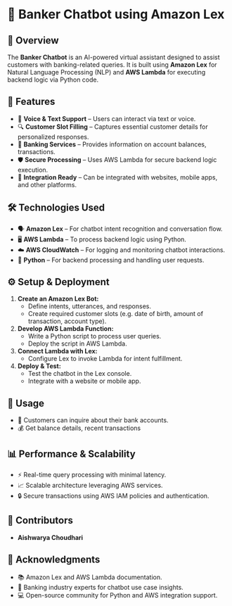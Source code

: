 # 🤖 Banker Chatbot using Amazon Lex

## 📌 Overview

The **Banker Chatbot** is an AI-powered virtual assistant designed to assist customers with banking-related queries. It is built using **Amazon Lex** for Natural Language Processing (NLP) and **AWS Lambda** for executing backend logic via Python code.

## 🚀 Features

- 🎤 **Voice & Text Support** – Users can interact via text or voice.
- 🔍 **Customer Slot Filling** – Captures essential customer details for personalized responses.
- 🏦 **Banking Services** – Provides information on account balances, transactions.
- 🛡️ **Secure Processing** – Uses AWS Lambda for secure backend logic execution.
- 🔗 **Integration Ready** – Can be integrated with websites, mobile apps, and other platforms.

## 🛠️ Technologies Used

- 🗣 **Amazon Lex** – For chatbot intent recognition and conversation flow.
- 🖥 **AWS Lambda** – To process backend logic using Python.
- ☁️ **AWS CloudWatch** – For logging and monitoring chatbot interactions.
- 🐍 **Python** – For backend processing and handling user requests.

## ⚙️ Setup & Deployment

1. **Create an Amazon Lex Bot:**
   - Define intents, utterances, and responses.
   - Create required customer slots (e.g. date of birth, amount of transaction, account type).
2. **Develop AWS Lambda Function:**
   - Write a Python script to process user queries.
   - Deploy the script in AWS Lambda.
3. **Connect Lambda with Lex:**
   - Configure Lex to invoke Lambda for intent fulfillment.
4. **Deploy & Test:**
   - Test the chatbot in the Lex console.
   - Integrate with a website or mobile app.

## 🎯 Usage

- 🏦 Customers can inquire about their bank accounts.
- 💰 Get balance details, recent transactions



## 📊 Performance & Scalability

- ⚡ Real-time query processing with minimal latency.
- 📈 Scalable architecture leveraging AWS services.
- 🔒 Secure transactions using AWS IAM policies and authentication.

## 👥 Contributors

- **Aishwarya Choudhari**

## 🙌 Acknowledgments

- 📚 Amazon Lex and AWS Lambda documentation.
- 🏦 Banking industry experts for chatbot use case insights.
- 💻 Open-source community for Python and AWS integration support.


